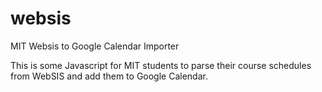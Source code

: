 websis
======

MIT Websis to Google Calendar Importer

This is some Javascript for MIT students to parse their course schedules from WebSIS and add them to Google Calendar.
